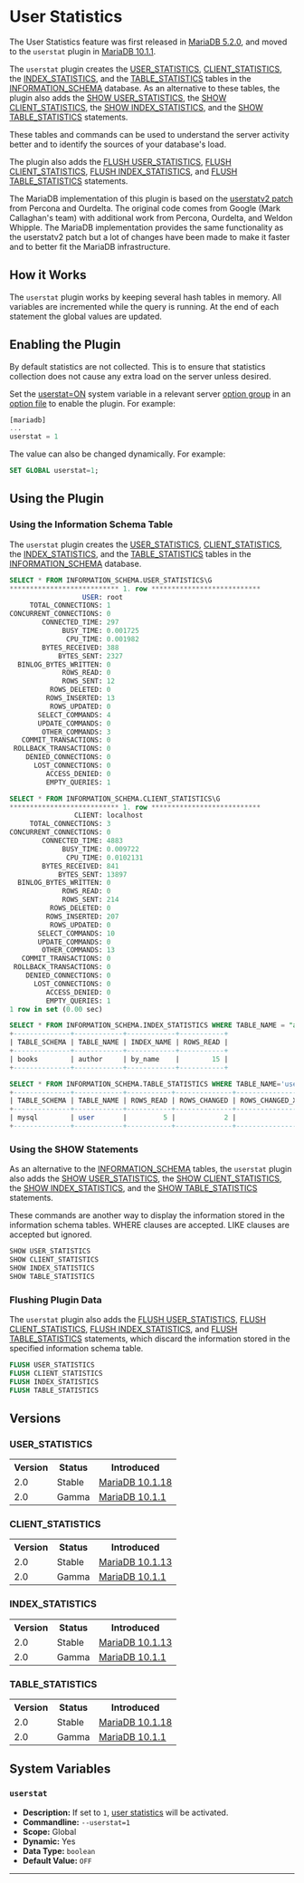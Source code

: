 # User Statistics

The User Statistics feature was first released in [MariaDB 5.2.0](/kb/en/mariadb-520-release-notes/), and moved to the `userstat` plugin in [MariaDB 10.1.1](/kb/en/mariadb-1011-release-notes/).

The `userstat` plugin creates the [USER_STATISTICS](/kb/en/information-schema-user_statistics-table/), [CLIENT_STATISTICS](/kb/en/information-schema-client_statistics-table/), the [INDEX_STATISTICS](/kb/en/information-schema-index_statistics-table/), and the [TABLE_STATISTICS](/kb/en/information-schema-table_statistics-table/) tables in the [INFORMATION_SCHEMA](/sql-statements-structure/sql-statements/administrative-sql-statements/system-tables/information-schema/) database. As an alternative to these tables, the plugin also adds the [SHOW USER_STATISTICS](/sql-statements-structure/sql-statements/administrative-sql-statements/show/show-user-statistics/), the [SHOW CLIENT_STATISTICS](/sql-statements-structure/sql-statements/administrative-sql-statements/show/show-client-statistics/), the [SHOW INDEX_STATISTICS](/sql-statements-structure/sql-statements/administrative-sql-statements/show/show-index-statistics/), and the [SHOW TABLE_STATISTICS](/sql-statements-structure/sql-statements/administrative-sql-statements/show/show-table-statistics/) statements.

These tables and commands can be used to understand the server activity better and to identify the sources of your database's load.

The plugin also adds the [FLUSH USER_STATISTICS](/sql-statements-structure/sql-statements/administrative-sql-statements/flush-commands/flush/), [FLUSH CLIENT_STATISTICS](/sql-statements-structure/sql-statements/administrative-sql-statements/flush-commands/flush/), [FLUSH INDEX_STATISTICS](/sql-statements-structure/sql-statements/administrative-sql-statements/flush-commands/flush/), and [FLUSH TABLE_STATISTICS](/sql-statements-structure/sql-statements/administrative-sql-statements/flush-commands/flush/) statements.

The MariaDB implementation of this plugin is based on the [userstatv2 patch](http://www.percona.com/docs/wiki/patches:userstatv2) from Percona and Ourdelta. The original code comes from Google (Mark Callaghan's team) with additional work from Percona, Ourdelta, and Weldon Whipple. The MariaDB implementation provides the same functionality as the userstatv2 patch but a lot of changes have been made to make it faster and to better fit the MariaDB infrastructure.

## How it Works

The `userstat` plugin works by keeping several hash tables in memory.  All variables are incremented while the query is running. At the end of each statement the global values are updated.

## Enabling the Plugin

By default statistics are not collected. This is to ensure that statistics collection does not cause any extra load on the server unless desired.

Set the [userstat=ON](#userstat) system variable in a relevant server [option group](/kb/en/configuring-mariadb-with-option-files/#option-groups) in an [option file](/mariadb-administration/getting-installing-and-upgrading-mariadb/configuring-mariadb-with-option-files/) to enable the plugin. For example:

```sql
[mariadb]
...
userstat = 1
```

The value can also be changed dynamically. For example:

```sql
SET GLOBAL userstat=1;
```

## Using the Plugin

### Using the Information Schema Table

The `userstat` plugin creates the [USER_STATISTICS](/kb/en/information-schema-user_statistics-table/), [CLIENT_STATISTICS](/kb/en/information-schema-client_statistics-table/), the [INDEX_STATISTICS](/kb/en/information-schema-index_statistics-table/), and the [TABLE_STATISTICS](/kb/en/information-schema-table_statistics-table/) tables in the [INFORMATION_SCHEMA](/sql-statements-structure/sql-statements/administrative-sql-statements/system-tables/information-schema/) database.

```sql
SELECT * FROM INFORMATION_SCHEMA.USER_STATISTICS\G
*************************** 1. row ***************************
                  USER: root
     TOTAL_CONNECTIONS: 1
CONCURRENT_CONNECTIONS: 0
        CONNECTED_TIME: 297
             BUSY_TIME: 0.001725
              CPU_TIME: 0.001982
        BYTES_RECEIVED: 388
            BYTES_SENT: 2327
  BINLOG_BYTES_WRITTEN: 0
             ROWS_READ: 0
             ROWS_SENT: 12
          ROWS_DELETED: 0
         ROWS_INSERTED: 13
          ROWS_UPDATED: 0
       SELECT_COMMANDS: 4
       UPDATE_COMMANDS: 0
        OTHER_COMMANDS: 3
   COMMIT_TRANSACTIONS: 0
 ROLLBACK_TRANSACTIONS: 0
    DENIED_CONNECTIONS: 0
      LOST_CONNECTIONS: 0
         ACCESS_DENIED: 0
         EMPTY_QUERIES: 1
```

```sql
SELECT * FROM INFORMATION_SCHEMA.CLIENT_STATISTICS\G
*************************** 1. row ***************************
                CLIENT: localhost
     TOTAL_CONNECTIONS: 3
CONCURRENT_CONNECTIONS: 0
        CONNECTED_TIME: 4883
             BUSY_TIME: 0.009722
              CPU_TIME: 0.0102131
        BYTES_RECEIVED: 841
            BYTES_SENT: 13897
  BINLOG_BYTES_WRITTEN: 0
             ROWS_READ: 0
             ROWS_SENT: 214
          ROWS_DELETED: 0
         ROWS_INSERTED: 207
          ROWS_UPDATED: 0
       SELECT_COMMANDS: 10
       UPDATE_COMMANDS: 0
        OTHER_COMMANDS: 13
   COMMIT_TRANSACTIONS: 0
 ROLLBACK_TRANSACTIONS: 0
    DENIED_CONNECTIONS: 0
      LOST_CONNECTIONS: 0
         ACCESS_DENIED: 0
         EMPTY_QUERIES: 1
1 row in set (0.00 sec)
```

```sql
SELECT * FROM INFORMATION_SCHEMA.INDEX_STATISTICS WHERE TABLE_NAME = "author";
+--------------+------------+------------+-----------+
| TABLE_SCHEMA | TABLE_NAME | INDEX_NAME | ROWS_READ |
+--------------+------------+------------+-----------+
| books        | author     | by_name    |        15 |
+--------------+------------+------------+-----------+
```

```sql
SELECT * FROM INFORMATION_SCHEMA.TABLE_STATISTICS WHERE TABLE_NAME='user';
+--------------+------------+-----------+--------------+------------------------+
| TABLE_SCHEMA | TABLE_NAME | ROWS_READ | ROWS_CHANGED | ROWS_CHANGED_X_INDEXES |
+--------------+------------+-----------+--------------+------------------------+
| mysql        | user       |         5 |            2 |                      2 |
+--------------+------------+-----------+--------------+------------------------+
```

### Using the SHOW Statements

As an alternative to the [INFORMATION_SCHEMA](/kb/en/information_schema/) tables, the `userstat` plugin also adds the [SHOW USER_STATISTICS](/sql-statements-structure/sql-statements/administrative-sql-statements/show/show-user-statistics/), the [SHOW CLIENT_STATISTICS](/sql-statements-structure/sql-statements/administrative-sql-statements/show/show-client-statistics/), the [SHOW INDEX_STATISTICS](/sql-statements-structure/sql-statements/administrative-sql-statements/show/show-index-statistics/), and the [SHOW TABLE_STATISTICS](/sql-statements-structure/sql-statements/administrative-sql-statements/show/show-table-statistics/) statements.

These commands are another way to display the information stored in the information schema tables. WHERE clauses are accepted. LIKE clauses are accepted but ignored.

```sql
SHOW USER_STATISTICS
SHOW CLIENT_STATISTICS
SHOW INDEX_STATISTICS
SHOW TABLE_STATISTICS
```

### Flushing Plugin Data

The `userstat` plugin also adds the [FLUSH USER_STATISTICS](/sql-statements-structure/sql-statements/administrative-sql-statements/flush-commands/flush/), [FLUSH CLIENT_STATISTICS](/sql-statements-structure/sql-statements/administrative-sql-statements/flush-commands/flush/), [FLUSH INDEX_STATISTICS](/sql-statements-structure/sql-statements/administrative-sql-statements/flush-commands/flush/), and [FLUSH TABLE_STATISTICS](/sql-statements-structure/sql-statements/administrative-sql-statements/flush-commands/flush/) statements, which discard the information stored in the specified information schema table.

```sql
FLUSH USER_STATISTICS
FLUSH CLIENT_STATISTICS
FLUSH INDEX_STATISTICS
FLUSH TABLE_STATISTICS
```

## Versions

### USER_STATISTICS

<table><tbody><tr><th>Version</th><th>Status</th><th>Introduced</th></tr>
<tr><td>2.0</td><td>Stable</td><td><a href="/kb/en/mariadb-10118-release-notes/">MariaDB 10.1.18</a></td></tr>
<tr><td>2.0</td><td>Gamma</td><td><a href="/kb/en/mariadb-1011-release-notes/">MariaDB 10.1.1</a></td></tr>
</tbody></table>

### CLIENT_STATISTICS

<table><tbody><tr><th>Version</th><th>Status</th><th>Introduced</th></tr>
<tr><td>2.0</td><td>Stable</td><td><a href="/kb/en/mariadb-10113-release-notes/">MariaDB 10.1.13</a></td></tr>
<tr><td>2.0</td><td>Gamma</td><td><a href="/kb/en/mariadb-1011-release-notes/">MariaDB 10.1.1</a></td></tr>
</tbody></table>

### INDEX_STATISTICS

<table><tbody><tr><th>Version</th><th>Status</th><th>Introduced</th></tr>
<tr><td>2.0</td><td>Stable</td><td><a href="/kb/en/mariadb-10113-release-notes/">MariaDB 10.1.13</a></td></tr>
<tr><td>2.0</td><td>Gamma</td><td><a href="/kb/en/mariadb-1011-release-notes/">MariaDB 10.1.1</a></td></tr>
</tbody></table>

### TABLE_STATISTICS

<table><tbody><tr><th>Version</th><th>Status</th><th>Introduced</th></tr>
<tr><td>2.0</td><td>Stable</td><td><a href="/kb/en/mariadb-10118-release-notes/">MariaDB 10.1.18</a></td></tr>
<tr><td>2.0</td><td>Gamma</td><td><a href="/kb/en/mariadb-1011-release-notes/">MariaDB 10.1.1</a></td></tr>
</tbody></table>

## System Variables

### `userstat`

- <strong>Description:</strong> If set to `1`, [user statistics](/replication/optimization-and-tuning/query-optimizations/statistics-for-optimizing-queries/user-statistics/) will be activated.
- <strong>Commandline:</strong> <code class="fixed" style="white-space:pre-wrap">--userstat=1</code>
- <strong>Scope:</strong> Global
- <strong>Dynamic:</strong> Yes
- <strong>Data Type:</strong> `boolean`
- <strong>Default Value:</strong> `OFF`

---